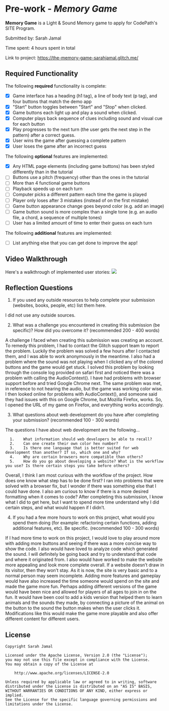 # Pre-work - *Memory Game*

**Memory Game** is a Light & Sound Memory game to apply for CodePath's SITE Program. 

Submitted by: Sarah Jamal

Time spent: 4 hours spent in total

Link to project: https://the-memory-game-sarahjamal.glitch.me/

## Required Functionality

The following **required** functionality is complete:

* [X] Game interface has a heading (h1 tag), a line of body text (p tag), and four buttons that match the demo app
* [X] "Start" button toggles between "Start" and "Stop" when clicked. 
* [X] Game buttons each light up and play a sound when clicked. 
* [X] Computer plays back sequence of clues including sound and visual cue for each button
* [X] Play progresses to the next turn (the user gets the next step in the pattern) after a correct guess. 
* [X] User wins the game after guessing a complete pattern
* [X] User loses the game after an incorrect guess

The following **optional** features are implemented:

* [X] Any HTML page elements (including game buttons) has been styled differently than in the tutorial
* [ ] Buttons use a pitch (frequency) other than the ones in the tutorial
* [ ] More than 4 functional game buttons
* [ ] Playback speeds up on each turn
* [ ] Computer picks a different pattern each time the game is played
* [ ] Player only loses after 3 mistakes (instead of on the first mistake)
* [ ] Game button appearance change goes beyond color (e.g. add an image)
* [ ] Game button sound is more complex than a single tone (e.g. an audio file, a chord, a sequence of multiple tones)
* [ ] User has a limited amount of time to enter their guess on each turn

The following **additional** features are implemented:

- [ ] List anything else that you can get done to improve the app!

## Video Walkthrough

Here's a walkthrough of implemented user stories:
![](your-link-here)


## Reflection Questions
1. If you used any outside resources to help complete your submission (websites, books, people, etc) list them here. 


I did not use any outside sources.

2. What was a challenge you encountered in creating this submission (be specific)? How did you overcome it? (recommended 200 - 400 words) 


A challenge I faced when creating this submission was creating an account. To remedy this problem, I had to contact the Glitch support team to report the problem. Luckily the problem was solved a few hours after I contacted them, and I was able to work anonymously in the meantime. I also had a problem where the sound was not playing when I clicked any of the colored buttons and the game would get stuck. I solved this problem by looking through the console log provided on safari first and noticed there was a problem with calling the AudioContext(). I have had problems with browser support before and tried Google Chrome next. The same problem was met, in reference to not hearing the audio, but the game was working color wise. I then looked online for problems with AudioContext(), and someone said they had issues with this on Google Chrome, but Mozilla Firefox, works. So, I opened the URL of my game on Firefox, and everything works accordingly. 

3. What questions about web development do you have after completing your submission? (recommended 100 - 300 words) 
  
  The questions I have about web development are the following…
     
      1.	What information should web developers be able to recall?
      2.	Can one create their own color hex number?
      3.	Is there one language that is better suited for web development than another? If so, which one and why?
      4.	Why are certain browsers more compatible than others?
      5.	How do you go about developing a website? What is the workflow you use? Is there certain steps you take before others? 
 
 Overall, I think I am most curious with the workflow of the project. How does one know what step has to be done first? I ran into problems that were solved with a browser fix, but I wonder if there was something else that I could have done. I also am curious to know if there is a more desired formatting when it comes to code? After completing this submission, I know what I did to get here, but I want to spend more time understand why I did certain steps, and what would happen if I didn’t.


4. If you had a few more hours to work on this project, what would you spend them doing (for example: refactoring certain functions, adding additional features, etc). Be specific. (recommended 100 - 300 words) 
  
  If I had more time to work on this project, I would love to play around more with adding more buttons and seeing if there was a more concise way to show the code. I also would have loved to analyze code which generated the sound. I will definitely be going back and try to understand that code and where it originated from. I also would have worked to make the website more appealing and look more complete overall. If a website doesn’t draw in its visitor, then they won’t stay. As it is now, the site is very basic and to a normal person may seem incomplete. Adding more features and gameplay would have also increased the time someone would spend on the site and made the game more fun. Perhaps adding different versions of the game would have been nice and allowed for players of all ages to join in on the fun. It would have been cool to add a kids version that helped them to learn animals and the sounds they made, by connecting a picture of the animal on the button to the sound the button makes when the user clicks it. Modifications like this would make the game more playable and also offer different content for different users. 


## License

    Copyright Sarah Jamal

    Licensed under the Apache License, Version 2.0 (the "License");
    you may not use this file except in compliance with the License.
    You may obtain a copy of the License at

        http://www.apache.org/licenses/LICENSE-2.0

    Unless required by applicable law or agreed to in writing, software
    distributed under the License is distributed on an "AS IS" BASIS,
    WITHOUT WARRANTIES OR CONDITIONS OF ANY KIND, either express or implied.
    See the License for the specific language governing permissions and
    limitations under the License.
